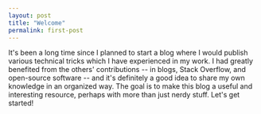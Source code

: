 ```yaml
---
layout: post
title: "Welcome"
permalink: first-post
---
```


It's been a long time since I planned to start a blog where I would publish various technical tricks which I have experienced in my work. I had greatly benefited from the others' contributions -- in blogs, Stack Overflow, and open-source software -- and it's definitely a good idea to share my own knowledge in an organized way. The goal is to make this blog a useful and interesting resource, perhaps with more than just nerdy stuff. Let's get started!
